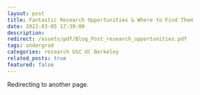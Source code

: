 ```yaml
---
layout: post
title: Fantastic Research Opportunities & Where to Find Them
date: 2022-03-05 17:39:00
description: 
redirect: /assets/pdf/Blog_Post_research_opportunities.pdf
tags: undergrad
categories: research USC UC Berkeley
related_posts: true
featured: false
---
```


Redirecting to another page.
